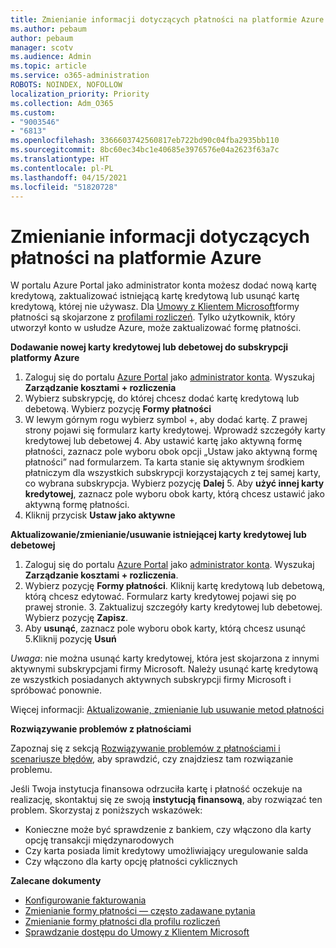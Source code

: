 ```yaml
---
title: Zmienianie informacji dotyczących płatności na platformie Azure
ms.author: pebaum
author: pebaum
manager: scotv
ms.audience: Admin
ms.topic: article
ms.service: o365-administration
ROBOTS: NOINDEX, NOFOLLOW
localization_priority: Priority
ms.collection: Adm_O365
ms.custom:
- "9003546"
- "6813"
ms.openlocfilehash: 3366603742560817eb722bd90c04fba2935bb110
ms.sourcegitcommit: 8bc60ec34bc1e40685e3976576e04a2623f63a7c
ms.translationtype: HT
ms.contentlocale: pl-PL
ms.lasthandoff: 04/15/2021
ms.locfileid: "51820728"
---
```

# <a name="change-payment-information-in-azure"></a>Zmienianie informacji dotyczących płatności na platformie Azure

W portalu Azure Portal jako administrator konta możesz dodać nową kartę kredytową, zaktualizować istniejącą kartę kredytową lub usunąć kartę kredytową, której nie używasz. Dla [Umowy z Klientem Microsoft](https://docs.microsoft.com/azure/billing/billing-how-to-change-credit-card?WT.mc_id=Portal-Microsoft_Azure_Support#check-access-to-a-microsoft-customer-agreement)formy płatności są skojarzone z [profilami rozliczeń](https://docs.microsoft.com/azure/billing/billing-how-to-change-credit-card?WT.mc_id=Portal-Microsoft_Azure_Support#change-payment-method-for-a-billing-profile). Tylko użytkownik, który utworzył konto w usłudze Azure, może zaktualizować formę płatności.

**Dodawanie nowej karty kredytowej lub debetowej do subskrypcji platformy Azure**

1. Zaloguj się do portalu [Azure Portal](https://portal.azure.com/) jako [administrator konta](https://docs.microsoft.com/azure/billing/billing-subscription-transfer?WT.mc_id=Portal-Microsoft_Azure_Support#whoisaa). Wyszukaj **Zarządzanie kosztami + rozliczenia**
2. Wybierz subskrypcję, do której chcesz dodać kartę kredytową lub debetową. Wybierz pozycję **Formy płatności**
3. W lewym górnym rogu wybierz symbol +, aby dodać kartę. Z prawej strony pojawi się formularz karty kredytowej. Wprowadź szczegóły karty kredytowej lub debetowej 4. Aby ustawić kartę jako aktywną formę płatności, zaznacz pole wyboru obok opcji „Ustaw jako aktywną formę płatności” nad formularzem. Ta karta stanie się aktywnym środkiem płatniczym dla wszystkich subskrypcji korzystających z tej samej karty, co wybrana subskrypcja. Wybierz pozycję **Dalej** 5. Aby **użyć innej karty kredytowej**, zaznacz pole wyboru obok karty, którą chcesz ustawić jako aktywną formę płatności.
6. Kliknij przycisk **Ustaw jako aktywne**

**Aktualizowanie/zmienianie/usuwanie istniejącej karty kredytowej lub debetowej**

1. Zaloguj się do portalu [Azure Portal](https://portal.azure.com/) jako [administrator konta](https://docs.microsoft.com/azure/billing/billing-subscription-transfer?WT.mc_id=Portal-Microsoft_Azure_Support#whoisaa). Wyszukaj **Zarządzanie kosztami + rozliczenia**.
2. Wybierz pozycję **Formy płatności**. Kliknij kartę kredytową lub debetową, którą chcesz edytować. Formularz karty kredytowej pojawi się po prawej stronie. 3. Zaktualizuj szczegóły karty kredytowej lub debetowej. Wybierz pozycję **Zapisz**.
4. Aby **usunąć**, zaznacz pole wyboru obok karty, którą chcesz usunąć 5.Kliknij pozycję **Usuń**

_Uwaga_: nie można usunąć karty kredytowej, która jest skojarzona z innymi aktywnymi subskrypcjami firmy Microsoft. Należy usunąć kartę kredytową ze wszystkich posiadanych aktywnych subskrypcji firmy Microsoft i spróbować ponownie.

Więcej informacji: [Aktualizowanie, zmienianie lub usuwanie metod płatności](https://docs.microsoft.com/azure/billing/billing-how-to-change-credit-card?WT.mc_id=Portal-Microsoft_Azure_Support)

**Rozwiązywanie problemów z płatnościami**

Zapoznaj się z sekcją [Rozwiązywanie problemów z płatnościami i scenariusze błędów](https://support.microsoft.com/help/4505172/troubleshooting-payment-issues), aby sprawdzić, czy znajdziesz tam rozwiązanie problemu.

Jeśli Twoja instytucja finansowa odrzuciła kartę i płatność oczekuje na realizację, skontaktuj się ze swoją **instytucją finansową**, aby rozwiązać ten problem. Skorzystaj z poniższych wskazówek:

- Konieczne może być sprawdzenie z bankiem, czy włączono dla karty opcję transakcji międzynarodowych
- Czy karta posiada limit kredytowy umożliwiający uregulowanie salda
- Czy włączono dla karty opcję płatności cyklicznych

**Zalecane dokumenty**

- [Konfigurowanie fakturowania](https://azure.microsoft.com/pricing/invoicing/)
- [Zmienianie formy płatności — często zadawane pytania](https://docs.microsoft.com/azure/billing/billing-how-to-change-credit-card?WT.mc_id=Portal-Microsoft_Azure_Support#frequently-asked-questions)
- [Zmienianie formy płatności dla profilu rozliczeń](https://docs.microsoft.com/azure/billing/billing-how-to-change-credit-card?WT.mc_id=Portal-Microsoft_Azure_Support#change-payment-method-for-a-billing-profile)
- [Sprawdzanie dostępu do Umowy z Klientem Microsoft](https://docs.microsoft.com/azure/billing/billing-how-to-change-credit-card?WT.mc_id=Portal-Microsoft_Azure_Support#check-access-to-a-microsoft-customer-agreement)